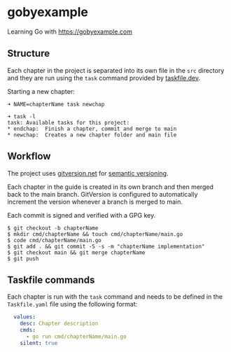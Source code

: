 # gobyexample
Learning Go with https://gobyexample.com

## Structure

Each chapter in the project is separated into its own file in the `src` directory and they are run using the `task` command provided by [taskfile.dev](https://taskfile.dev).

Starting a new chapter:

```
➜ NAME=chapterName task newchap
```

```
➜ task -l
task: Available tasks for this project:
* endchap: 	Finish a chapter, commit and merge to main
* newchap: 	Creates a new chapter folder and main file
```

## Workflow

The project uses [gitversion.net](https://gitversion.net) for [semantic versioning](http://semver.org).

Each chapter in the guide is created in its own branch and then merged back to the main branch. GitVersion is configured to automatically increment the version whenever a branch is merged to main.

Each commit is signed and verified with a GPG key.

```
$ git checkout -b chapterName
$ mkdir cmd/chapterName && touch cmd/chapterName/main.go
$ code cmd/chapterName/main.go
$ git add . && git commit -S -s -m "chapterName implementation"
$ git checkout main && git merge chapterName
$ git push
```

## Taskfile commands

Each chapter is run with the `task` command and needs to be defined in the `Taskfile.yaml` file using the following format:

```yaml
  values:
    desc: Chapter description
    cmds:
      - go run cmd/chapterName/main.go
    silent: true
```